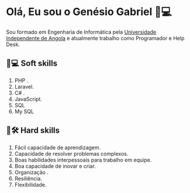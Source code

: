  # Olá, Eu sou o Genésio Gabriel 👋💻
  Sou formado em Engenharia de Informática pela [Universidade Independente de Angola](http://secretaria.unia.ao/) e atualmente trabalho como Programador e Help Desk.


## 🚀💻 Soft skills
1. PHP . 
2. Laravel. 
3. C# . 
4. JavaScript.
5. SQL
6. My SQL


## 🚀🛠 Hard skills
 1. Fácil capacidade de aprendizagem.
 1. Capacidade de resolver problemas complexos.
 1. Boas habilidades interpessoais para trabalho em equipe.
 1. Boa capacidade de inovar e criar.
 1. Organização .
 1. Resiliência.
 1. Flexibilidade.

